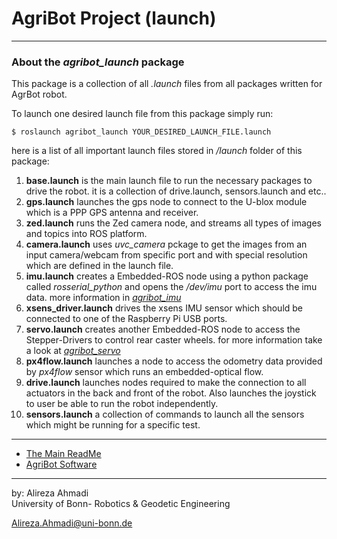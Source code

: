 # AgriBot Project (launch)

---

### About the *agribot_launch* package
This package is a collection of all *.launch* files from all packages written for AgrBot robot. 


To launch one desired launch file from this package simply run:
```
$ roslaunch agribot_launch YOUR_DESIRED_LAUNCH_FILE.launch
```
here is a list of all important launch files stored in */launch* folder of this package:

1. **base.launch** is the main launch file to run the necessary packages to drive the robot. it is a collection of drive.launch, sensors.launch and etc..
2. **gps.launch** launches the gps node to connect to the U-blox module which is a PPP GPS antenna and receiver.
3. **zed.launch** runs the Zed camera node, and streams all types of images and topics into ROS platform.
4. **camera.launch** uses *uvc_camera* pckage to get the images from an input camera/webcam from specific port and with special resolution which are defined in the launch file.
5. **imu.launch** creates a Embedded-ROS node using a python package called *rosserial_python* and opens the */dev/imu* port to access the imu data. more information in [*agribot_imu*](https://github.com/PRBonn/agribot/blob/master/doc/api/agribot_imu.md)
6. **xsens_driver.launch** drives the xsens IMU sensor which should be connected to one of the Raspberry Pi USB ports. 
7. **servo.launch** creates another Embedded-ROS node to access the Stepper-Drivers to control rear caster wheels. for more information take a look at [*agribot_servo*](https://github.com/PRBonn/agribot/blob/master/doc/api/agribot_servo.md)
8. **px4flow.launch** launches a node to access the odometry data provided by *px4flow* sensor which runs an embedded-optical flow.
9. **drive.launch** launches nodes required to make the connection to all actuators in the back and front of the robot. Also launches the joystick to user be able to run the robot independently.
10. **sensors.launch** a collection of commands to launch all the sensors which might be running for a specific test.

--- 
* [The Main ReadMe](https://github.com/PRBonn/agribot/blob/master/README.md)
* [AgriBot Software](https://github.com/PRBonn/agribot/blob/master/doc/api.md) 

--- 
 by: Alireza Ahmadi                                     
 University of Bonn- Robotics & Geodetic Engineering
 
 Alireza.Ahmadi@uni-bonn.de                             
 []()










